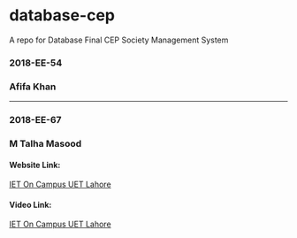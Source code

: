 # database-cep
A repo for Database Final CEP 
Society Management System
<h3>2018-EE-54</h3>
<h3>Afifa Khan</h3>

<hr>


<h3>2018-EE-67</h3>
<h3>M Talha Masood</h3>

<h4>Website Link:</h4>
<a href="https://extramail.pythonanywhere.com/" target="_blank" >IET On Campus UET Lahore</a>

<h4>Video Link:</h4>
<a href="https://drive.google.com/drive/folders/1wXxBQRBmb1etp6Fi8oHw-xtutOECKqux" target="_blank" >IET On Campus UET Lahore</a>
